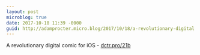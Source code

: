 ```yaml
---
layout: post
microblog: true
date: 2017-10-18 11:39 -0000
guid: http://adamprocter.micro.blog/2017/10/18/a-revolutionary-digital.html
---
```

A revolutionary digital comic for iOS - [dctr.pro/21b](http://dctr.pro/21b)
